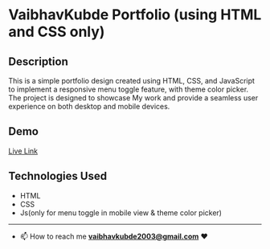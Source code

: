 # VaibhavKubde Portfolio (using HTML and CSS only)


## Description
This is a simple portfolio design created using HTML, CSS, and JavaScript to implement a responsive menu toggle feature, with theme color picker. The project is designed to showcase My work and provide a seamless user experience on both desktop and mobile devices.

## Demo
<a target="_blank" href="">Live Link</a>


## Technologies Used 
- HTML
- CSS
- Js(only for menu toggle in mobile view & theme color picker)



---
- 📫 How to reach me **vaibhavkubde2003@gmail.com** ❤️